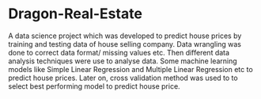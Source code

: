 # Dragon-Real-Estate
A data science project which was developed to predict house prices by training and testing data of house selling company. Data wrangling was done to correct data format/ missing values etc. Then different data analysis techniques were use to analyse data.  Some machine learning models like Simple Linear Regression and Multiple Linear Regression etc to predict house prices. Later on, cross validation method was used to to select best performing model to predict house price.
